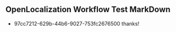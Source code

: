 ## OpenLocalization Workflow Test MarkDown
* 97cc7212-629b-44b6-9027-753fc2676500 thanks!

<!--HONumber=Aug16_HO4-->


